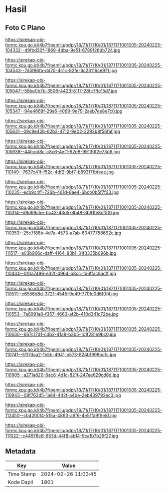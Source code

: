# Hasil

## Foto C Plano

https://sirekap-obj-formc.kpu.go.id/4b7f/pemilu/pdpr/18/71/17/10/01/1871171001005-20240225-104332--d9fbd30f-1869-4dba-9e51-6789f26db724.jpg

https://sirekap-obj-formc.kpu.go.id/4b7f/pemilu/pdpr/18/71/17/10/01/1871171001005-20240225-104543--7d5f86fa-dd70-4c1c-82fe-6c23116ce971.jpg

https://sirekap-obj-formc.kpu.go.id/4b7f/pemilu/pdpr/18/71/17/10/01/1871171001005-20240225-105047--58be0b7b-3506-4423-81f7-28fc7ffe15d7.jpg

https://sirekap-obj-formc.kpu.go.id/4b7f/pemilu/pdpr/18/71/17/10/01/1871171001005-20240225-105347--94e4668f-29a6-4069-9e79-2aeb7ee8e7c0.jpg

https://sirekap-obj-formc.kpu.go.id/4b7f/pemilu/pdpr/18/71/17/10/01/1871171001005-20240225-105631--09c9e42b-62b2-4712-9e02-3293b8f56faf.jpg

https://sirekap-obj-formc.kpu.go.id/4b7f/pemilu/pdpr/18/71/17/10/01/1871171001005-20240225-105938--44fcdd8c-c8c6-4ef1-92e8-99130f2e73d6.jpg

https://sirekap-obj-formc.kpu.go.id/4b7f/pemilu/pdpr/18/71/17/10/01/1871171001005-20240225-110149--7637c41f-f52c-4df2-9bf7-b593f7fbfeee.jpg

https://sirekap-obj-formc.kpu.go.id/4b7f/pemilu/pdpr/18/71/17/10/01/1871171001005-20240225-110235--ecb9c4f1-726b-461d-8ae4-6bcb0b5f7f23.jpg

https://sirekap-obj-formc.kpu.go.id/4b7f/pemilu/pdpr/18/71/17/10/01/1871171001005-20240225-110314--d9d69c5e-bc43-43d5-8b48-3b91fe8cf5f0.jpg

https://sirekap-obj-formc.kpu.go.id/4b7f/pemilu/pdpr/18/71/17/10/01/1871171001005-20240225-110353--25c7f88b-4d7a-4573-a7ab-60477758692c.jpg

https://sirekap-obj-formc.kpu.go.id/4b7f/pemilu/pdpr/18/71/17/10/01/1871171001005-20240225-111517--a03b966c-daff-4164-83b1-31f3335b096b.jpg

https://sirekap-obj-formc.kpu.go.id/4b7f/pemilu/pdpr/18/71/17/10/01/1871171001005-20240225-110434--010a7496-e32f-4964-b8cc-1b6ffac8acff.jpg

https://sirekap-obj-formc.kpu.go.id/4b7f/pemilu/pdpr/18/71/17/10/01/1871171001005-20240225-110511--e6556d8d-3721-4545-9e49-770fc0d6f0f4.jpg

https://sirekap-obj-formc.kpu.go.id/4b7f/pemilu/pdpr/18/71/17/10/01/1871171001005-20240225-110553--7a6991a8-f357-4663-af2b-410d341c72be.jpg

https://sirekap-obj-formc.kpu.go.id/4b7f/pemilu/pdpr/18/71/17/10/01/1871171001005-20240225-110630--667c17d1-cdb2-41a8-b3b5-1c1f281e9bc0.jpg

https://sirekap-obj-formc.kpu.go.id/4b7f/pemilu/pdpr/18/71/17/10/01/1871171001005-20240225-110741--5117daa2-1b5b-4941-b573-824b1998bc1c.jpg

https://sirekap-obj-formc.kpu.go.id/4b7f/pemilu/pdpr/18/71/17/10/01/1871171001005-20240225-110905--a271a820-6ac8-4d1c-821f-247ee629cd6d.jpg

https://sirekap-obj-formc.kpu.go.id/4b7f/pemilu/pdpr/18/71/17/10/01/1871171001005-20240225-110943--08f762d5-1a84-442f-a4be-2eb439792ec3.jpg

https://sirekap-obj-formc.kpu.go.id/4b7f/pemilu/pdpr/18/71/17/10/01/1871171001005-20240225-112450--cb4200f4-515a-4863-a6f6-4e51fa9f9e8f.jpg

https://sirekap-obj-formc.kpu.go.id/4b7f/pemilu/pdpr/18/71/17/10/01/1871171001005-20240225-111022--c44978c6-653d-44f8-ab14-9cafb7b25f27.jpg


## Metadata

| Key        | Value               |
| ---------- | ------------------- |
| Time Stamp | 2024-02-26 11:03:45 |
| Kode Dapil | 1801                |



